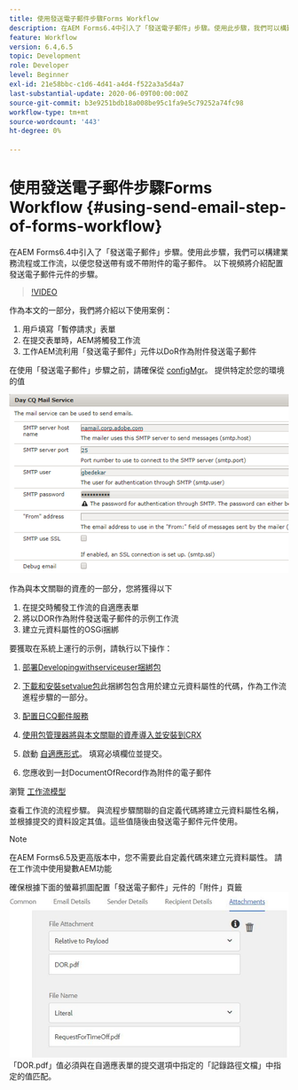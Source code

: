 ```yaml
---
title: 使用發送電子郵件步驟Forms Workflow
description: 在AEM Forms6.4中引入了「發送電子郵件」步驟。使用此步驟，我們可以構建業務流程或工作流，以便您發送帶有或不帶附件的電子郵件。 以下視頻介紹了配置發送電子郵件元件的步驟
feature: Workflow
version: 6.4,6.5
topic: Development
role: Developer
level: Beginner
exl-id: 21e58bbc-c1d6-4d41-a4d4-f522a3a5d4a7
last-substantial-update: 2020-06-09T00:00:00Z
source-git-commit: b3e9251bdb18a008be95c1fa9e5c79252a74fc98
workflow-type: tm+mt
source-wordcount: '443'
ht-degree: 0%

---
```


# 使用發送電子郵件步驟Forms Workflow {#using-send-email-step-of-forms-workflow}

在AEM Forms6.4中引入了「發送電子郵件」步驟。使用此步驟，我們可以構建業務流程或工作流，以便您發送帶有或不帶附件的電子郵件。 以下視頻將介紹配置發送電子郵件元件的步驟。

>[!VIDEO](https://video.tv.adobe.com/v/21499?quality=12&learn=on)

作為本文的一部分，我們將介紹以下使用案例：

1. 用戶填寫「暫停請求」表單
1. 在提交表單時，AEM將觸發工作流
1. 工作AEM流利用「發送電子郵件」元件以DoR作為附件發送電子郵件

在使用「發送電子郵件」步驟之前，請確保從 [configMgr](http://localhost:4502/system/console/configMgr)。 提供特定於您的環境的值

![配置日CQ郵件服務](assets/mailservice.png)

作為與本文關聯的資產的一部分，您將獲得以下

1. 在提交時觸發工作流的自適應表單
1. 將以DOR作為附件發送電子郵件的示例工作流
1. 建立元資料屬性的OSGi捆綁

要獲取在系統上運行的示例，請執行以下操作：

1. [部署Developingwithserviceuser捆綁包](/help/forms/assets/common-osgi-bundles/DevelopingWithServiceUser.jar)

1. [下載和安裝setvalue包](/help/forms/assets/common-osgi-bundles/SetValueApp.core-1.0-SNAPSHOT.jar)此捆綁包包含用於建立元資料屬性的代碼，作為工作流進程步驟的一部分。
1. [配置日CQ郵件服務](https://helpx.adobe.com/experience-manager/6-5/sites/administering/using/notification.html)
1. [使用包管理器將與本文關聯的資產導入並安裝到CRX](assets/emaildoraemformskt.zip)
1. 啟動 [自適應形式](http://localhost:4502/content/dam/formsanddocuments/helpx/timeoffrequestform/jcr:content?wcmmode=disabled)。 填寫必填欄位並提交。
1. 您應收到一封DocumentOfRecord作為附件的電子郵件

瀏覽 [工作流模型](http://localhost:4502/editor.html/conf/global/settings/workflow/models/emaildor.html)

查看工作流的流程步驟。 與流程步驟關聯的自定義代碼將建立元資料屬性名稱，並根據提交的資料設定其值。這些值隨後由發送電子郵件元件使用。

>[!NOTE]
>
>在AEM Forms6.5及更高版本中，您不需要此自定義代碼來建立元資料屬性。 請在工作流中使用變數AEM功能

確保根據下面的螢幕抓圖配置「發送電子郵件」元件的「附件」頁籤
![「發送電子郵件附件」頁籤](assets/sendemailcomponentconfigure.jpg)「DOR.pdf」值必須與在自適應表單的提交選項中指定的「記錄路徑文檔」中指定的值匹配。
